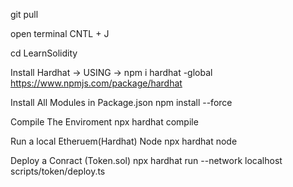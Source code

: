 git pull

open terminal CNTL + J

cd LearnSolidity

Install Hardhat -> USING -> npm i hardhat -global
https://www.npmjs.com/package/hardhat

Install All Modules in Package.json
npm install --force

Compile The Enviroment
npx hardhat compile 

Run a local Etheruem(Hardhat) Node
npx hardhat node

Deploy a Conract (Token.sol)
npx hardhat run --network localhost scripts/token/deploy.ts